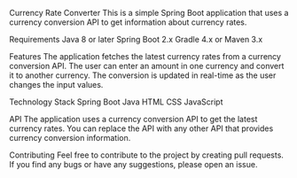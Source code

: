 Currency Rate Converter
This is a simple Spring Boot application that uses a currency conversion API to get information about currency rates.

Requirements
Java 8 or later
Spring Boot 2.x
Gradle 4.x or Maven 3.x

Features
The application fetches the latest currency rates from a currency conversion API.
The user can enter an amount in one currency and convert it to another currency.
The conversion is updated in real-time as the user changes the input values.

Technology Stack
Spring Boot
Java
HTML
CSS
JavaScript

API
The application uses a currency conversion API to get the latest currency rates. 
You can replace the API with any other API that provides currency conversion information.

Contributing
Feel free to contribute to the project by creating pull requests. 
If you find any bugs or have any suggestions, please open an issue.
